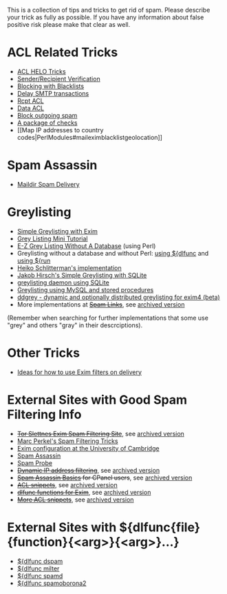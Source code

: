 This is a collection of tips and tricks to get rid of spam. Please
describe your trick as fully as possible. If you have any information
about false positive risk please make that clear as well.

ACL Related Tricks
==================
-   [ACL HELO Tricks](AclHeloTricks)
-   [Sender/Recipient Verification](Verification)
-   [Blocking with Blacklists](BlackLists)
-   [Delay SMTP transactions](DelayTransactions)
-   [Rcpt ACL](AclSmtpRcpt)
-   [Data ACL](AclSmtpData)
-   [Block outgoing spam](BlockCracking)
-   [A package of checks](LenasConfig)
-   [[Map IP addresses to country codes|PerlModules#maileximblacklistgeolocation]]

Spam Assassin
=============
-   [Maildir Spam Delivery](MaildirSpamDelivery)

Greylisting
===========
-   [Simple Greylisting with Exim](SimpleGreylisting)
-   [Grey Listing Mini Tutorial](FastGrayListMiniTutorial)
-   [E-Z Grey Listing Without A Database](DbLessGreyListing) (using
    Perl)
-   Greylisting without a database and without Perl: [using
    ${dlfunc](DbLessGreyListingC) and [using
    ${run](DbLessGreyListingRun)
-   [Heiko Schlitterman's
    implementation](http://www.schlittermann.de/doc/grey.shtml)
-   [Jakob Hirsch's Simple Greylisting with
    SQLite](http://plonk.de/sw/exim/greylist.txt)
-   [greylisting daemon using SQLite](http://greylstd.cmeerw.org)
-   [Greylisting using MySQL and stored
    procedures](http://www.phcomp.co.uk/TechTutorial/HOWTOs/GreyListing.php)
-   [ddgrey - dynamic and optionally distributed greylisting for exim4 (beta)](https://github.com/perericr/ddgrey)
-   More implementations at <strike>[Spam
    Links](http://spamlinks.net/filter-server-greylist.htm#implement-exim)</strike>, see [archived version](https://web.archive.org/web/20140209085322/http://spamlinks.net/filter-server-greylist.htm)

(Remember when searching for further implementations that some use
"grey" and others "gray" in their descrciptions).

Other Tricks
============
-   [Ideas for how to use Exim filters on
    delivery](MailFilteringTips)

External Sites with Good Spam Filtering Info
============================================
-   <strike>[Tor Slettnes Exim Spam Filtering
    Site](http://slett.net/spam-filtering-for-mx/)</strike>, see [archived version](https://web.archive.org/web/20180509021323/http://slett.net/spam-filtering-for-mx/)
-   [Marc Perkel's Spam Filtering
    Tricks](http://www.junkemailfilter.com/spam/how_it_works.html)
-   [Exim configuration at the University of
    Cambridge](https://fanf2.user.srcf.net/hermes/doc/talks/2005-02-eximconf/paper.html)
-   [Spam Assassin](http://www.spamassassin.org)
-   [Spam Probe](http://spamprobe.sourceforge.net/)
-   <strike>[Dynamic IP address filtering](http://tanaya.net/DynaStop/)</strike>, see [archived
    version](https://web.archive.org/web/20130816221540/http://dynastop.tanaya.net/)
-   <strike>[Spam Assassin
    Basics](http://blog.webhosting.uk.com/2006/09/26/spam-assassin-basics/)
    for CPanel users</strike>, see [archived version](https://web.archive.org/web/20061126204555/http://blog.webhosting.uk.com/2006/09/26/spam-assassin-basics/)
-   <strike>[ACL snippets](http://tehran.lain.pl/exim-snippets.html)</strike>, see [archived
    version](https://web.archive.org/web/20100626015552/http://tehran.lain.pl/exim-snippets.html)
-   <strike>[dlfunc functions for Exim](http://www.ols.es/exim/dlext/)</strike>, see [archived version](https://web.archive.org/web/20100717101404/http://www.ols.es/exim/dlext/)
-   <strike>[More ACL snippets](http://www.ols.es/exim/acl/)</strike>, see [archived
    version](https://web.archive.org/web/20161026081026/http://www.ols.es/exim/acl/)

External Sites with ${dlfunc{file}{function}{\<arg\>}{\<arg\>}...}
===================================================================
-   [${dlfunc dspam](http://mta.org.ua/exim-conf/dlfunc/dspam/)
-   [${dlfunc milter](http://mta.org.ua/exim-conf/dlfunc/milter/)
-   [${dlfunc spamd](http://mta.org.ua/exim-conf/dlfunc/spamd/)
-   [${dlfunc
    spamoborona2](http://mta.org.ua/exim-conf/dlfunc/spamoborona2/)
